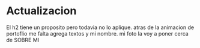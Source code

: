 # Actualizacion
El h2 tiene un proposito pero todavia no lo aplique.
atras de la animacion de portoflio me falta agrega textos y mi nombre. 
mi foto la voy a poner cerca de SOBRE MI
